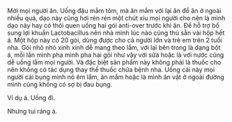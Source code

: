Mời mọi người ăn. Uống đậu mắm tôm, mà ăn mắm với lại ăn đồ ăn ở ngoài nhiều quá, dạo này cũng hơi rén rén một chút xíu mọi người cho nên là mình dạo này hay có thói quen uống hai gói anti-over trước khi ăn. Để hỗ trợ bổ sung lợi khuẩn Lactobacillus nên nhà mình lúc nào cũng thủ sẵn vài hộp hết á. Một hộp này có 20 gói, dùng được cho cả người lớn và trẻ em trên 2 tuổi nha. Gói nhỏ nhỏ xinh xinh dễ mang theo lắm, với lại bên trong là dạng bột á, mỗi lần mình pha mình pha hai gói như vậy với sữa hoặc là với nước cũng dễ uống lắm mọi người. Và đặc biệt sản phẩm này không phải là thuốc cho nên không có tác dụng thay thế thuốc chữa bệnh nha. Uống cái này mọi người cái bụng mình nó êm lắm, ăn mắm hoặc là mình ăn vặt ở ngoài đường mình cũng không có sợ bị đau bụng.

Ví dụ á. Uống đi.

Nhưng tui ráng á.